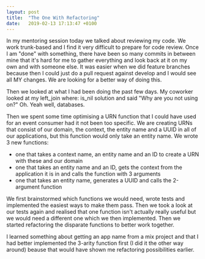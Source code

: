```yaml
---
layout: post
title:  "The One With Refactoring"
date:   2019-02-13 17:13:47 +0100
---
```


In my mentoring session today we talked about reviewing my code. We work trunk-based and I find it very difficult to prepare for code review. Once I am "done" with something, there have been so many commits in between mine that it's hard for me to gather everything and look back at it on my own and with someone else. It was easier when we did feature branches because then I could just do a pull request against develop and I would see all MY changes. We are looking for a better way of doing this.

Then we looked at what I had been doing the past few days. My coworker looked at my left_join where: is_nil solution and said "Why are you not using on?" Oh. Yeah well, databases.

Then we spent some time optimising a URN function that I could have used for an event consumer had it not been too specific. We are creating URNs that consist of our domain, the context, the entity name and a UUID in all of our applications, but this function would only take an entity name. We wrote 3 new functions:
- one that takes a context name, an entity name and an ID to create a URN with these and our domain
- one that takes an entity name and an ID, gets the context from the application it is in and calls the function with 3 arguments
- one that takes an entity name, generates a UUID and calls the 2-argument function

We first brainstormed which functions we would need, wrote tests and implemented the easiest ways to make them pass. Then we took a look at our tests again and realised that one function isn't actually really useful but we would need a different one which we then implemented. Then we started refactoring the disparate functions to better work together.

I learned something about getting an app name from a mix project and that I had better implemented the 3-arity function first (I did it the other way around) beause that would have shown me refactoring possibilities earlier.
